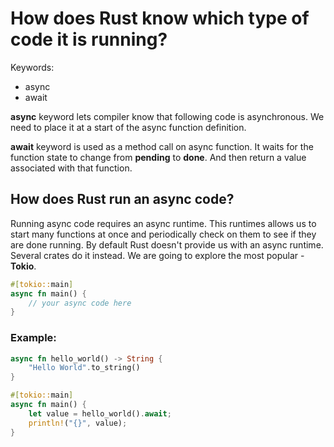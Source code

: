 # How does Rust know which type of code it is running?
Keywords:
* async
* await

**async** keyword lets compiler know that following code is asynchronous. We need to place it at a start of the async function definition.

**await** keyword is used as a method call on async function. It waits for the function state to change from **pending** to **done**. And then return a value associated with that function.

## How does Rust run an async code?
Running async code requires an async runtime. This runtimes allows us to start many functions at once and periodically check on them to see if they are done running. By default Rust doesn't provide us with an async runtime. Several crates do it instead. We are going to explore the most popular - **Tokio**.

```rust
#[tokio::main]
async fn main() {
    // your async code here
}
```

### Example:
```rust
async fn hello_world() -> String {
    "Hello World".to_string()
}

#[tokio::main]
async fn main() {
    let value = hello_world().await;
    println!("{}", value);
}
```